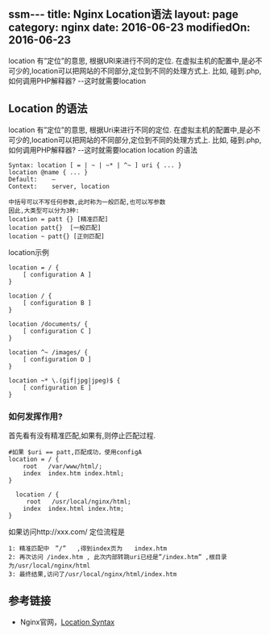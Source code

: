 ssm---
title: Nginx Location语法
layout: page
category: nginx
date: 2016-06-23
modifiedOn: 2016-06-23
---

location 有”定位”的意思, 根据URI来进行不同的定位.
在虚拟主机的配置中,是必不可少的,location可以把网站的不同部分,定位到不同的处理方式上.
比如, 碰到.php, 如何调用PHP解释器?  --这时就需要location

## Location 的语法

location 有”定位”的意思, 根据Uri来进行不同的定位. 在虚拟主机的配置中,是必不可少的,location可以把网站的不同部分,定位到不同的处理方式上. 比如, 碰到.php, 如何调用PHP解释器? --这时就需要location location 的语法


```
Syntax:	location [ = | ~ | ~* | ^~ ] uri { ... }
location @name { ... }
Default:	—
Context:	server, location

中括号可以不写任何参数,此时称为一般匹配,也可以写参数
因此,大类型可以分为3种:
location = patt {} [精准匹配]
location patt{}  [一般匹配]
location ~ patt{} [正则匹配]
```


location示例

```shell
location = / {
    [ configuration A ]
}

location / {
    [ configuration B ]
}

location /documents/ {
    [ configuration C ]
}

location ^~ /images/ {
    [ configuration D ]
}

location ~* \.(gif|jpg|jpeg)$ {
    [ configuration E ]
}
```

### 如何发挥作用?

首先看有没有精准匹配,如果有,则停止匹配过程.

``` shell
#如果 $uri == patt,匹配成功，使用configA
location = / {
    root   /var/www/html/;
    index  index.htm index.html;
}
    
  location / {
     root   /usr/local/nginx/html;
    index  index.html index.htm;
}
```

如果访问http://xxx.com/
定位流程是　

```
1: 精准匹配中　”/”   ,得到index页为　　index.htm
2: 再次访问 /index.htm , 此次内部转跳uri已经是”/index.htm” ,根目录为/usr/local/nginx/html
3: 最终结果,访问了/usr/local/nginx/html/index.htm
```

## 参考链接

- Nginx官网，[Location Syntax](http://nginx.org/en/docs/http/ngx_http_core_module.html#location)







